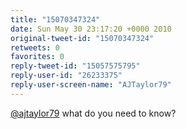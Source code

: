 ```yaml
---
title: "15070347324"
date: Sun May 30 23:17:20 +0000 2010
original-tweet-id: "15070347324"
retweets: 0
favorites: 0
reply-tweet-id: "15057575795"
reply-user-id: "26233375"
reply-user-screen-name: "AJTaylor79"
---
```

<a href="https://twitter.com/ajtaylor79">@ajtaylor79</a> what do you need to know?

